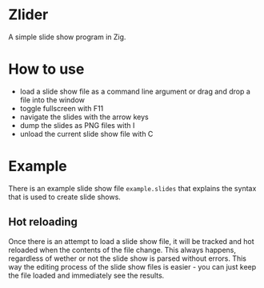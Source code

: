 # Zlider
A simple slide show program in Zig.

# How to use
- load a slide show file as a command line argument or drag and drop a file into the window
- toggle fullscreen with F11
- navigate the slides with the arrow keys
- dump the slides as PNG files with I
- unload the current slide show file with C

# Example
There is an example slide show file ``example.slides`` that explains the syntax that is used to create slide shows.

## Hot reloading
Once there is an attempt to load a slide show file, it will be tracked and hot reloaded when the contents of the file change. This always happens, regardless of wether or not the slide show is parsed without errors. This way the editing process of the slide show files is easier - you can just keep the file loaded and immediately see the results.
